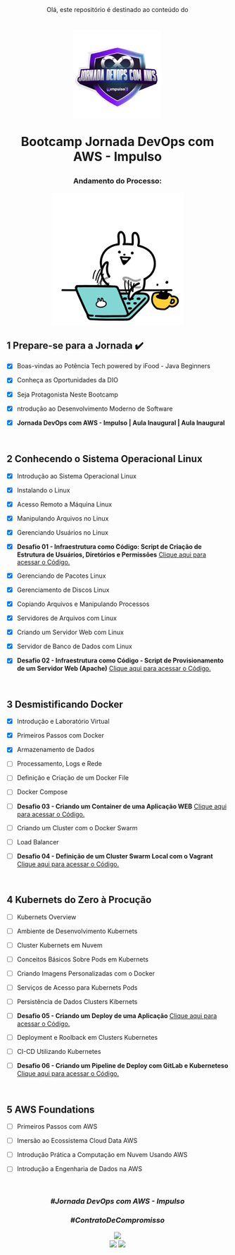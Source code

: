 <div align="center">
Olá, este repositório é destinado ao conteúdo do 



<h1><img height="200vh" src="images/bootcamp-aws.webp">

Bootcamp Jornada DevOps com AWS - Impulso</h1>

<h3> Andamento do Processo:</h3>

<img height="300vh" src="images/letscode.gif">

</div>

## 1 Prepare-se para a Jornada :heavy_check_mark:

  - [x] Boas-vindas ao Potência Tech powered by iFood - Java Beginners

  - [x] Conheça as Oportunidades da DIO

  - [x] Seja Protagonista Neste Bootcamp

  - [x] ntrodução ao Desenvolvimento Moderno de Software

  - [x] **Jornada DevOps com AWS - Impulso | Aula Inaugural | Aula Inaugural**

  <br/>

## 2 Conhecendo o Sistema Operacional Linux

  - [x] Introdução ao Sistema Operacional Linux

  - [x] Instalando o Linux

  - [x] Acesso Remoto a Máquina Linux

  - [x] Manipulando Arquivos no Linux
  
  - [x] Gerenciando Usuários no Linux

  - [x] **Desafio 01 - Infraestrutura como Código: Script de Criação de Estrutura de Usuários, Diretórios e Permissões** [Clique aqui para acessar o Código.](https://github.com/erivamjr/Jornada-DevOps-com-AWS---Impulso/blob/main/desafio-1-create-script/iacaws.sh)

  - [x] Gerenciando de Pacotes Linux

  - [x] Gerenciamento de Discos Linux

  - [x] Copiando Arquivos e Manipulando Processos

  - [x] Servidores de Arquivos com Linux

  - [x] Criando um Servidor Web com Linux

  - [x] Servidor de Banco de Dados com Linux

  - [x] **Desafio 02 - Infraestrutura como Código - Script de Provisionamento de um Servidor Web (Apache)** [Clique aqui para acessar o Código.]()


  <br/>

## 3 Desmistificando Docker

  - [x] Introdução e Laboratório Virtual

  - [x] Primeiros Passos com Docker

  - [x]  Armazenamento de Dados

  - [ ] Processamento, Logs e Rede
  
  - [ ] Definição e Criação de um Docker File
  
  - [ ] Docker Compose

  - [ ] **Desafio 03 - Criando um Container de uma Aplicação WEB** [Clique aqui para acessar o Código.]()

  - [ ] Criando um Cluster com o Docker Swarm

  - [ ] Load Balancer

  - [ ] **Desafio 04 - Definição de um Cluster Swarm Local com o Vagrant** [Clique aqui para acessar o Código.]()

 <br/>

 ## 4 Kubernets do Zero à Procução

  - [ ] Kubernets Overview

  - [ ] Ambiente de Desenvolvimento Kubernets

  - [ ] Cluster Kubernets em Nuvem

  - [ ] Conceitos Básicos Sobre Pods em Kubernets
  
  - [ ] Criando Imagens Personalizadas com o Docker

  - [ ] Serviços de Acesso para Kubernets Pods

  - [ ] Persistência de Dados Clusters Kibernets

  - [ ] **Desafio 05 - Criando um Deploy de uma Aplicação** [Clique aqui para acessar o Código.]()

  - [ ] Deployment e Roolback em Clusters Kubernetes

  - [ ] CI-CD Utilizando Kubernetes

  - [ ] **Desafio 06 - Criando um Pipeline de Deploy com GitLab e Kuberneteso** [Clique aqui para acessar o Código.]()


 <br/>

 ## 5 AWS Foundations

  - [ ] Primeiros Passos com AWS

  - [ ] Imersão ao Ecossistema Cloud Data AWS

  - [ ] Introdução Prática a Computação em Nuvem Usando AWS

  - [ ] Introdução a Engenharia de Dados na AWS
  

 <br/>


<div align="center">

### _#Jornada DevOps com AWS - Impulso_

### _#ContratoDeCompromisso_

  <img height="200vh" src="https://github.com/leticiapalaro/leticiapalaro/blob/main/ok.gif?raw=true"><br><a href="https://www.linkedin.com/in/erivamjr/" target="_blank"><img height="25vh" src="https://github.com/leticiapalaro/leticiapalaro/blob/main/linkedin.png?raw=true" target="_blank"></a>
  <a href = "mailto:erivam_jr@hotmail.com"><img height="25vh" src="https://github.com/leticiapalaro/leticiapalaro/blob/main/contato.png?raw=true" target="_blank"></a><br>

</div>